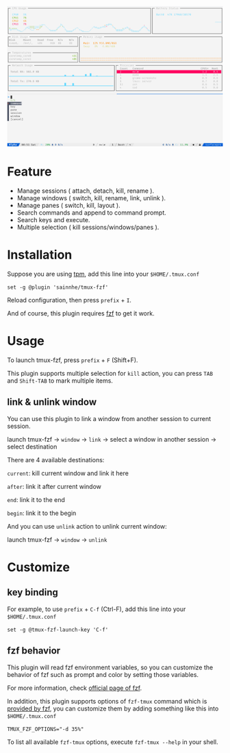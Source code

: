 ![](./demo.png)

# Feature

- Manage sessions ( attach, detach, kill, rename ).
- Manage windows ( switch, kill, rename, link, unlink ).
- Manage panes ( switch, kill, layout ).
- Search commands and append to command prompt.
- Search keys and execute.
- Multiple selection ( kill sessions/windows/panes ).

# Installation

Suppose you are using [tpm](https://github.com/tmux-plugins/tpm/), add this line into your `$HOME/.tmux.conf`

```tmux
set -g @plugin 'sainnhe/tmux-fzf'
```

Reload configuration, then press `prefix` + `I`.

And of course, this plugin requires [fzf](https://github.com/junegunn/fzf/) to get it work.

# Usage

To launch tmux-fzf, press `prefix` + `F` (Shift+F).

This plugin supports multiple selection for `kill` action, you can press `TAB` and `Shift-TAB` to mark multiple items.

## link & unlink window

You can use this plugin to link a window from another session to current session.

launch tmux-fzf -> `window` -> `link` -> select a window in another session -> select destination

There are 4 available destinations:

`current`: kill current window and link it here

`after`: link it after current window

`end`: link it to the end

`begin`: link it to the begin

And you can use `unlink` action to unlink current window:

launch tmux-fzf -> `window` -> `unlink`

# Customize

## key binding

For example, to use `prefix` + `C-f` (Ctrl-F), add this line into your `$HOME/.tmux.conf`

```tmux
set -g @tmux-fzf-launch-key 'C-f'
```

## fzf behavior

This plugin will read fzf environment variables, so you can customize the behavior of fzf such as prompt and color by setting those variables.

For more information, check [official page of fzf](https://github.com/junegunn/fzf/#environment-variables).

In addition, this plugin supports options of `fzf-tmux` command which is [provided by fzf](https://github.com/junegunn/fzf#fzf-tmux-script), you can customize them by adding something like this into `$HOME/.tmux.conf`

```tmux
TMUX_FZF_OPTIONS="-d 35%"
```

To list all available `fzf-tmux` options, execute `fzf-tmux --help` in your shell.
